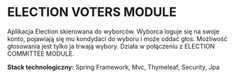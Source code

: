 # ELECTION VOTERS MODULE


Aplikacja Election skierowana do wyborców. Wyborca loguje się na swoje konto, pojawiają się mu kondydaci do wyboru i może oddać głos. Możliwość głosowania jest tylko ja trwają wybory. Działa w połączeniu z ELECTION COMMITTEE MODULE.





<b>Stack technologiczny:</b> Spring Framework, Mvc, Thymeleaf, Security, Jpa
